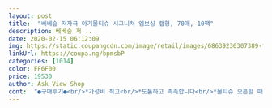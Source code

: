 ```yaml
---
layout: post 
title:  "베베숲 저자극 아기물티슈 시그니처 엠보싱 캡형, 70매, 10팩" 
description: 베베숲 저 ..
date: 2020-02-15 06:12:09 
img: https://static.coupangcdn.com/image/retail/images/68639236307389-fe2d04b7-b738-4faa-bac0-006582ab5d34.jpg 
linkUrl: https://coupa.ng/bpmsbP 
categories: [1014] 
color: FF6F00 
price: 19530 
author: Ask View Shop 
cont:  "●구매후기●<br/>*가성비 최고<br/>*도톰하고 촉촉합니다<br/>*물티슈 오픈할 때 글귀 너무 좋아요!<br/>*엠보라서 닦일 때 뻣뻣하지 않아 좋구요<br/>*크기 커요<br/>*평량 최고<br/>*향이 진하지 않아 좋아요<br/>1.<br/> 촉촉함<br/>2.<br/> 두툼함<br/>3.<br/> 사이즈 (손에 잡고 쓰기 편한 느낌?)<br/>4년된 멍뭉이의 견주에요<br/>5가지 물티슈 지극히 주관적 비교에요<br/>6개월된 베이비를 둔 초보맘이자<br/>가격대가 저렴해 질적으로는 아무래도 떨어져요<br/>가격대에 비해 그닥 좋은 느낌은 못받았어요<br/>가격면에서 부담스럽기도 하고<br/>가끔 마트에서 1+1으로 행사하는데 그래도 쿠팡이 할인하니까 더 싸더라구요 <br/> - 어린이집도 보낼 겸 떨어진 물티슈 사용할 겸 바로 구매했습니다!<br/>같이 떠서 보고 브랜드만 알고 있었지 써볼 생각은 안 했어요<br/>그냥 일반 아기물티슈와 다른 느낌,<br/>그래도 그냥저냥 쓰기 좋은 물티슈에요<br/>그래서 당장 필요도 없는 물티슈를 여러개 사면서 비교했어요<br/>그래서 베베숲 네이처/ 센서티브를 써봤지만 시그니처가 젤 만족스러웠어요<br/>그래서 카키를 또 몇개월 썼어요 지금도 쓰고 있구요<br/>그러다가 골든박스에 신상 베베앙 클래스가 할인 하길래 궁금해서 사봤어요<br/>그런데<br/>그런데 제가 예민떠는 피부지만은<br/>그럼 해피육아하시길~^^<br/>그렇다보니 물티슈를 어마어마하게 사용하는데요<br/>그리고 블랙 쓰다가 카키가 더 고오급?이라길래 써봤는데<br/>근데 바닥에 떨어진 머리카락 같은건<br/>꼭 키친타올에 물 묻혀논 그런 느낌이에요<br/>다른 물티슈들 후기도 살짝 넣다보니 글이 길어졌네요ㅜㅜ<br/>다른 상품이랑 비교해서 어떤지 궁금한데 제가 원하는 상품평이 없더라구요<br/>다만 사이즈가 작고 얇아서 여러장 써야해요<br/>닥터xx이 후기가 좋아 구매해보았는데<br/>더 도톰함이 느껴지긴하나<br/>또 지겨워져서ㅋㅋㅋ 베베숲이 아닌 물티슈를 써봤죠<br/>마냥 부드럽지만은 않은것 같아요<br/>마지막으로베베앙 클래스<br/>마찰이 강해 부드럽게 닦이지 않아서<br/>만족합니다, 재구매 의사있어요!<br/>맘에 들어요 이때까지 써본거 중에 비교하면 베베숲 시그니처랑 제일 비슷해요 다 사용해보고 맘에 들면 재구매 의사 있어요<br/>물론 제가 사용 원하는 물티슈 기준이겠죠<br/>바로 앙블랑 블랙<br/>베x앙은 저랑 멍뭉이, 청소용으로 쓰고있는데<br/>베베숲 물티슈들이 크기가 제일 커서<br/>베베숲 시그니처<br/>베베숲 시그니처 and gt;앙블랑 카키 and gt;앙블랑 블랙=베베앙 클래스 and gt;코멧 시그니처<br/>베베숲 시그니처는 센서티브보다<br/>베베앙 클래스<br/>베이비 궁둥이가 빨개질때가 있어요<br/>베이비들 쓰기에는 베베숲 센서티브, 시그니처와<br/>변이 묽은 베이비들 궁둥이 닦기 좋은것 같아요<br/>부담 덜 되는 가격이 좋구요<br/>사실 베베앙이란 브랜드를 쿠팡에 다른 물티슈 사면서 연관 검색처럼<br/>사이즈면에서 살짝 아쉽네요ㅜㅜ<br/>생각보다 부드럽고 엠보싱이라 좋아요<br/>성분은 순해서 아기한테 써도 되지만 아직은 청소용으로만 써요<br/>슈퍼xx는 빳빳한 느낌에<br/>시그니처 하나만 거의 6개월 정도 썼는데 지겹더라구요<br/>시그니처랑 비슷한데 조금 더 물기가 많은 느낌 그리고 조금 얇은 느낌?<br/>시그니처와 닥터xx 비교샷이에요<br/>아기 키우면서 다양한 물티슈를 써봤는데 이제 거의 정착했어요<br/>아직 많이 써보진 않았지만 패키지가 맘에 들고 두툼하고 적당히 촉촉해서<br/>앙블랑 블랙<br/>앙블랑 블랙 and gt;앙블랑 카키=베베앙 클래스 and gt;코멧 시그니처 and gt;베베숲 시그니처<br/>앙블랑 카키<br/>앙블랑 카키 and gt;베베숲 시그니처 and gt;베베앙 클래스 and gt;앙블랑 블랙 and gt;코멧 시그니처<br/>얼굴을 닦으면 따가울때가 있어요... <br/><br/>엠보가 심해서 잘 쓸어담긴 하지만<br/>엠보없는 사이사이는 얇아서 잘 찢어져요ㅡㅡㅋ<br/>여러 물티슈 쓰고 계시는 맘님들께<br/>여러상품을 써보곤 하는데<br/>우선 신생아때부터 베베숲 시그니처를 꽤 오래 썼어요<br/>원래는 이 제품이랑 킨도 골드랑 같이 사용하고 있었어요<br/> -<br/>응가가 착착 잘 들러붙는 느낌이 덜하지만<br/>이번에는 베베숲 시그시처를 구매하게 됐어요<br/>자주 쓰는 물티슈 5개를 비교해봤어요<br/>전 물티슈 사서 아기한테도 쓰지만 청소용으로 쓰거든요<br/>제 개인적인 생각이지만<br/>조금이나마 도움될까 싶어<br/>조금이라도 도움이 되면 좋겠네요<br/>처음으로 상품평을 정성스럽게 써봤어요<br/>카키가 싼 가격도 아닌데 넘 헤프게 써져서<br/>코멧 시그니처<br/>코멧 시그니처는 청소용으로 구매했어요<br/>쿠팡에 핫상품으로 물티슈 올라오면<br/>크게 별반 차이는 없는것 같아요<br/>킨도 골드 집에서 만족하고 사용하고 있는데 어린이집 보내자니 비용도 무시 못하겠고 그렇다고 저렴한거 보내긴 결국엔 내 아이가 쓰는 것이기도 하고 해서 제가 쓰기도 무난하고 보내기에도 좋은 시그니처로 선택했습니다.<br/><br/>킨도 브랜드 중 레드 보낼까하다가 가격은 비슷한데 평량이 낮고 골드쓰다 레드 쓰려니 만족이 안되구.<br/>.<br/> 저는 닦일 떄 보드라운게 좋은데 시그니처 제품이 엠보있고 닦임이 부드럽게 닦여서 편하고 가격도 좋고 선택하기 딱인 것은 베베숲 시그니처뿐이더라구요<br/>페넬xx 세xx이 제일 괜찮은것 같아요<br/>페넬xx가 질적으로 제일 괜찮은듯 싶은데<br/>평량은 높고 가격은 저렴하고 바로 구입햇습니다<br/>혹시나 구매하는데 도움이 될까 싶어서요 저랑 비슷하게 고민하시는 분들께<br/>혹여나 저처럼 물티슈 정착 못하고<br/>확실히 블랙보다 두툼했어요 물기는 좀 덜 해서 개인적으로 더 좋았어요<br/>휴대용으로는 베베숲 (하늘색 색상) 사용하고 있었습니다.<br/><br/>*가성비 최고<br/>*도톰하고 촉촉합니다<br/>*물티슈 오픈할 때 글귀 너무 좋아요!<br/>*엠보라서 닦일 때 뻣뻣하지 않아 좋구요<br/>*크기 커요<br/>*평량 최고<br/>*향이 진하지 않아 좋아요<br/>1.<br/> 촉촉함<br/>2.<br/> 두툼함<br/>3.<br/> 사이즈 (손에 잡고 쓰기 편한 느낌?)<br/>4년된 멍뭉이의 견주에요<br/>5가지 물티슈 지극히 주관적 비교에요<br/>6개월된 베이비를 둔 초보맘이자<br/>가격대가 저렴해 질적으로는 아무래도 떨어져요<br/>가격대에 비해 그닥 좋은 느낌은 못받았어요<br/>가격면에서 부담스럽기도 하고<br/>가끔 마트에서 1+1으로 행사하는데 그래도 쿠팡이 할인하니까 더 싸더라구요 <br/> - 어린이집도 보낼 겸 떨어진 물티슈 사용할 겸 바로 구매했습니다!<br/>같이 떠서 보고 브랜드만 알고 있었지 써볼 생각은 안 했어요<br/>그냥 일반 아기물티슈와 다른 느낌,<br/>그래도 그냥저냥 쓰기 좋은 물티슈에요<br/>그래서 당장 필요도 없는 물티슈를 여러개 사면서 비교했어요<br/>그래서 베베숲 네이처/ 센서티브를 써봤지만 시그니처가 젤 만족스러웠어요<br/>그래서 카키를 또 몇개월 썼어요 지금도 쓰고 있구요<br/>그러다가 골든박스에 신상 베베앙 클래스가 할인 하길래 궁금해서 사봤어요<br/>그런데<br/>그런데 제가 예민떠는 피부지만은<br/>그럼 해피육아하시길~^^<br/>그렇다보니 물티슈를 어마어마하게 사용하는데요<br/>그리고 블랙 쓰다가 카키가 더 고오급?이라길래 써봤는데<br/>근데 바닥에 떨어진 머리카락 같은건<br/>꼭 키친타올에 물 묻혀논 그런 느낌이에요<br/>다른 물티슈들 후기도 살짝 넣다보니 글이 길어졌네요ㅜㅜ<br/>다른 상품이랑 비교해서 어떤지 궁금한데 제가 원하는 상품평이 없더라구요<br/>다만 사이즈가 작고 얇아서 여러장 써야해요<br/>닥터xx이 후기가 좋아 구매해보았는데<br/>더 도톰함이 느껴지긴하나<br/>또 지겨워져서ㅋㅋㅋ 베베숲이 아닌 물티슈를 써봤죠<br/>마냥 부드럽지만은 않은것 같아요<br/>마지막으로베베앙 클래스<br/>마찰이 강해 부드럽게 닦이지 않아서<br/>만족합니다, 재구매 의사있어요!<br/>맘에 들어요 이때까지 써본거 중에 비교하면 베베숲 시그니처랑 제일 비슷해요 다 사용해보고 맘에 들면 재구매 의사 있어요<br/>물론 제가 사용 원하는 물티슈 기준이겠죠<br/>바로 앙블랑 블랙<br/>베x앙은 저랑 멍뭉이, 청소용으로 쓰고있는데<br/>베베숲 물티슈들이 크기가 제일 커서<br/>베베숲 시그니처<br/>베베숲 시그니처 and gt;앙블랑 카키 and gt;앙블랑 블랙=베베앙 클래스 and gt;코멧 시그니처<br/>베베숲 시그니처는 센서티브보다<br/>베베앙 클래스<br/>베이비 궁둥이가 빨개질때가 있어요<br/>베이비들 쓰기에는 베베숲 센서티브, 시그니처와<br/>변이 묽은 베이비들 궁둥이 닦기 좋은것 같아요<br/>부담 덜 되는 가격이 좋구요<br/>사실 베베앙이란 브랜드를 쿠팡에 다른 물티슈 사면서 연관 검색처럼<br/>사이즈면에서 살짝 아쉽네요ㅜㅜ<br/>생각보다 부드럽고 엠보싱이라 좋아요<br/>성분은 순해서 아기한테 써도 되지만 아직은 청소용으로만 써요<br/>슈퍼xx는 빳빳한 느낌에<br/>시그니처 하나만 거의 6개월 정도 썼는데 지겹더라구요<br/>시그니처랑 비슷한데 조금 더 물기가 많은 느낌 그리고 조금 얇은 느낌?<br/>시그니처와 닥터xx 비교샷이에요<br/>아기 키우면서 다양한 물티슈를 써봤는데 이제 거의 정착했어요<br/>아직 많이 써보진 않았지만 패키지가 맘에 들고 두툼하고 적당히 촉촉해서<br/>앙블랑 블랙<br/>앙블랑 블랙 and gt;앙블랑 카키=베베앙 클래스 and gt;코멧 시그니처 and gt;베베숲 시그니처<br/>앙블랑 카키<br/>앙블랑 카키 and gt;베베숲 시그니처 and gt;베베앙 클래스 and gt;앙블랑 블랙 and gt;코멧 시그니처<br/>얼굴을 닦으면 따가울때가 있어요... <br/><br/>엠보가 심해서 잘 쓸어담긴 하지만<br/>엠보없는 사이사이는 얇아서 잘 찢어져요ㅡㅡㅋ<br/>여러 물티슈 쓰고 계시는 맘님들께<br/>여러상품을 써보곤 하는데<br/>우선 신생아때부터 베베숲 시그니처를 꽤 오래 썼어요<br/>원래는 이 제품이랑 킨도 골드랑 같이 사용하고 있었어요<br/> -<br/>응가가 착착 잘 들러붙는 느낌이 덜하지만<br/>이번에는 베베숲 시그시처를 구매하게 됐어요<br/>자주 쓰는 물티슈 5개를 비교해봤어요<br/>전 물티슈 사서 아기한테도 쓰지만 청소용으로 쓰거든요<br/>제 개인적인 생각이지만<br/>조금이나마 도움될까 싶어<br/>조금이라도 도움이 되면 좋겠네요<br/>처음으로 상품평을 정성스럽게 써봤어요<br/>카키가 싼 가격도 아닌데 넘 헤프게 써져서<br/>코멧 시그니처<br/>코멧 시그니처는 청소용으로 구매했어요<br/>쿠팡에 핫상품으로 물티슈 올라오면<br/>크게 별반 차이는 없는것 같아요<br/>킨도 골드 집에서 만족하고 사용하고 있는데 어린이집 보내자니 비용도 무시 못하겠고 그렇다고 저렴한거 보내긴 결국엔 내 아이가 쓰는 것이기도 하고 해서 제가 쓰기도 무난하고 보내기에도 좋은 시그니처로 선택했습니다.<br/><br/>킨도 브랜드 중 레드 보낼까하다가 가격은 비슷한데 평량이 낮고 골드쓰다 레드 쓰려니 만족이 안되구.<br/>.<br/> 저는 닦일 떄 보드라운게 좋은데 시그니처 제품이 엠보있고 닦임이 부드럽게 닦여서 편하고 가격도 좋고 선택하기 딱인 것은 베베숲 시그니처뿐이더라구요<br/>페넬xx 세xx이 제일 괜찮은것 같아요<br/>페넬xx가 질적으로 제일 괜찮은듯 싶은데<br/>평량은 높고 가격은 저렴하고 바로 구입햇습니다<br/>혹시나 구매하는데 도움이 될까 싶어서요 저랑 비슷하게 고민하시는 분들께<br/>혹여나 저처럼 물티슈 정착 못하고<br/>확실히 블랙보다 두툼했어요 물기는 좀 덜 해서 개인적으로 더 좋았어요<br/>휴대용으로는 베베숲 (하늘색 색상) 사용하고 있었습니다.<br/><br/>" 
---
```

